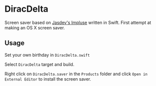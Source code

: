 # DiracDelta

Screen saver based on [Jasdev's Impluse](https://github.com/jasdev/impulse) written in Swift. First attempt at making an OS X screen saver. 

## Usage 

Set your own birthday in `DiracDelta.swift` 

Select `DiracDelta` target and build.

Right click on `DiracDelta.saver` in the `Products` folder and click `Open in External Editor` to install the screen saver. 
